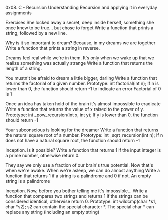 0x08. C - Recursion
Understanding Recursion and applying it in everyday assignments

Exercises
She locked away a secret, deep inside herself, something she once knew to be true... but chose to forget Write a function that prints a string, followed by a new line.

Why is it so important to dream? Because, in my dreams we are together Write a function that prints a string in reverse.

Dreams feel real while we're in them. It's only when we wake up that we realize something was actually strange Write a function that returns the length of a string.

You mustn't be afraid to dream a little bigger, darling Write a function that returns the factorial of a given number. Prototype: int factorial(int n); If n is lower than 0, the function should return -1 to indicate an error Factorial of 0 is 1

Once an idea has taken hold of the brain it's almost impossible to eradicate Write a function that returns the value of x raised to the power of y. Prototype: int _pow_recursion(int x, int y); If y is lower than 0, the function should return -1

Your subconscious is looking for the dreamer Write a function that returns the natural square root of a number. Prototype: int _sqrt_recursion(int n); If n does not have a natural square root, the function should return -1

Inception. Is it possible? Write a function that returns 1 if the input integer is a prime number, otherwise return 0.

They say we only use a fraction of our brain's true potential. Now that's when we're awake. When we're asleep, we can do almost anything Write a function that returns 1 if a string is a palindrome and 0 if not. An empty string is a palindrome

Inception. Now, before you bother telling me it's impossible... Write a function that compares two strings and returns 1 if the strings can be considered identical, otherwise return 0. Prototype: int wildcmp(char *s1, char *s2); s2 can contain the special character *. The special char * can replace any string (including an empty string)
